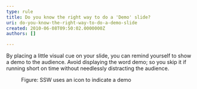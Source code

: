 ```yaml
---
type: rule
title: Do you know the right way to do a 'Demo' slide?
uri: do-you-know-the-right-way-to-do-a-demo-slide
created: 2010-06-08T09:50:02.0000000Z
authors: []

---
```


 By placing a little visual cue on your slide, you can remind yourself to show a demo to the audience. Avoid displaying the word demo; so you skip it if running short on time without needlessly distracting the audience.<br> <dl>    <dt><img alt="" class="ms-rteCustom-ImageArea" src="/Standards/Communication/RulesToBetterPowerpointPresentations/PublishingImages/demo.gif"> </dt>
    <dd class="ms-rteCustom-FigureNormal">Figure&#58; SSW uses an icon to indicate a demo </dd></dl>
